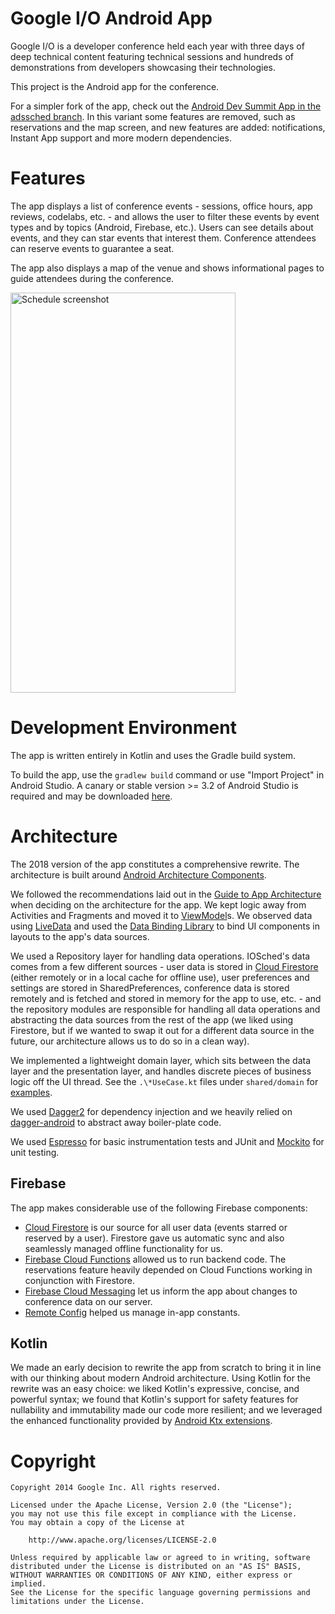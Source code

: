 Google I/O Android App
======================

Google I/O is a developer conference held each year with three days of deep
technical content featuring technical sessions and hundreds of demonstrations
from developers showcasing their technologies.

This project is the Android app for the conference.

For a simpler fork of the app, check out the [Android Dev Summit App in the adssched branch](https://github.com/google/iosched/tree/adssched). In this variant some features are removed, such as reservations and the map screen, and new features are added: notifications, Instant App support and more modern dependencies. 

# Features

The app displays a list of conference events - sessions, office hours, app
reviews, codelabs, etc. - and allows the user to filter these events by event
types and by topics (Android, Firebase, etc.). Users can see details about
events, and they can star events that interest them. Conference attendees can
reserve events to guarantee a seat.

The app also displays a map of the venue and shows informational pages to guide
attendees during the conference.

<div>
  <img align="center" src="schedule.png" alt="Schedule screenshot" height="640" width="360">
</div>

# Development Environment

The app is written entirely in Kotlin and uses the Gradle build system.

To build the app, use the `gradlew build` command or use "Import Project" in
Android Studio. A canary or stable version >= 3.2 of Android Studio is
required and may be downloaded
[here](https://developer.android.com/studio/archive).

# Architecture

The 2018 version of the app constitutes a comprehensive rewrite. The
architecture is built around
[Android Architecture Components](https://developer.android.com/topic/libraries/architecture/).

We followed the recommendations laid out in the
[Guide to App Architecture](https://developer.android.com/jetpack/docs/guide)
when deciding on the architecture for the app. We kept logic away from
Activities and Fragments and moved it to
[ViewModel](https://developer.android.com/topic/libraries/architecture/viewmodel)s.
We observed data using
[LiveData](https://developer.android.com/topic/libraries/architecture/livedata)
and used the [Data Binding Library](https://developer.android.com/topic/libraries/data-binding/)
to bind UI components in layouts to the app's data sources.

We used a Repository layer for handling data operations. IOSched's data comes
from a few different sources -  user data is stored in
[Cloud Firestore](https://firebase.google.com/docs/firestore/)
(either remotely or in
a local cache for offline use), user preferences and settings are stored in
SharedPreferences, conference data is stored remotely and is fetched and stored
in memory for the app to use, etc. - and the repository modules
are responsible for handling all data operations and abstracting the data sources
from the rest of the app (we liked using Firestore, but if we wanted to swap it
out for a different data source in the future, our architecture allows us to do
so in a clean way).

We implemented a lightweight domain layer, which sits between the data layer
and the presentation layer, and handles discrete pieces of business logic off
the UI thread. See the `.\*UseCase.kt` files under `shared/domain` for
[examples](https://github.com/google/iosched/search?q=UseCase&unscoped_q=UseCase).

We used [Dagger2](https://github.com/google/dagger) for dependency injection
and we heavily relied on
[dagger-android](https://google.github.io/dagger/android.html) to abstract away
boiler-plate code.

We used [Espresso](https://developer.android.com/training/testing/espresso/)
for basic instrumentation tests and JUnit and
[Mockito](https://github.com/mockito/mockito) for unit testing.

## Firebase

The app makes considerable use of the following Firebase components:

-  [Cloud Firestore](https://firebase.google.com/docs/firestore/) is our source
for all user data (events starred or reserved by a user). Firestore gave us
automatic sync  and also seamlessly managed offline functionality
for us.
- [Firebase Cloud Functions](https://firebase.google.com/docs/functions/)
allowed us to run backend code. The reservations feature heavily depended on Cloud
Functions working in conjunction with Firestore.
- [Firebase Cloud Messaging](https://firebase.google.com/docs/cloud-messaging/concept-options)
let us inform the app about changes to conference data on our server.
- [Remote Config](https://firebase.google.com/docs/remote-config/) helped us
manage in-app constants.

## Kotlin

We made an early decision to rewrite the app from scratch to bring it in line
with our thinking about modern Android architecture. Using Kotlin for the
rewrite was an easy choice: we liked Kotlin's expressive, concise, and
powerful syntax; we found that Kotlin's support for safety features for
nullability and immutability made our code more resilient; and we leveraged the
enhanced functionality provided by
[Android Ktx extensions](https://developer.android.com/kotlin/ktx).


# Copyright

    Copyright 2014 Google Inc. All rights reserved.

    Licensed under the Apache License, Version 2.0 (the "License");
    you may not use this file except in compliance with the License.
    You may obtain a copy of the License at

        http://www.apache.org/licenses/LICENSE-2.0

    Unless required by applicable law or agreed to in writing, software
    distributed under the License is distributed on an "AS IS" BASIS,
    WITHOUT WARRANTIES OR CONDITIONS OF ANY KIND, either express or implied.
    See the License for the specific language governing permissions and
    limitations under the License.
